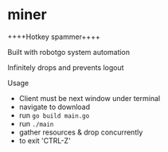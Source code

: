# miner

++++Hotkey spammer++++

Built with robotgo system automation

Infinitely drops and prevents logout

Usage 
- Client must be next window under terminal
- navigate to download
- run `go build main.go`
- run `./main`
- gather resources & drop concurrently
- to exit 'CTRL-Z'
